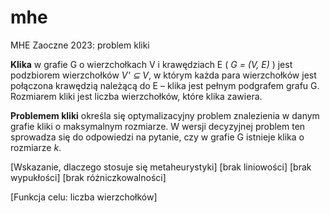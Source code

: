 # mhe
MHE Zaoczne 2023: problem kliki

**Klika** w grafie G o wierzchołkach V i krawędziach E ( _G = (V, E)_ ) jest podzbiorem wierzchołków _V' ⊆ V_, w którym każda para wierzchołków jest połączona krawędzią należącą do E – klika jest pełnym podgrafem grafu G. Rozmiarem kliki jest liczba wierzchołków, które klika zawiera.

**Problemem kliki** określa się optymalizacyjny problem znalezienia w danym grafie kliki o maksymalnym rozmiarze. W wersji decyzyjnej problem ten sprowadza się do odpowiedzi na pytanie, czy w grafie G istnieje klika o rozmiarze _k_.

[Wskazanie, dlaczego stosuje się metaheurystyki]
    [brak liniowości]
    [brak wypukłości]
    [brak różniczkowalności]

[Funkcja celu: liczba wierzchołków]